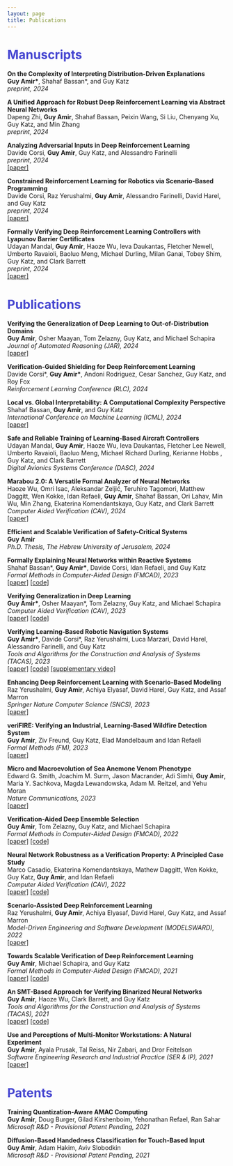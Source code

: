 ```yaml
---
layout: page
title: Publications
---
```


<h1 style="color:#4646D1"> <b> Manuscripts </b> </h1>



<p><strong>On the Complexity of Interpreting Distribution-Driven Explanations</strong><br />
<strong>Guy Amir*</strong>, Shahaf Bassan*, and Guy Katz<br />
<em>preprint, 2024</em>  <br /></p> 


<p><strong>A Unified Approach for Robust Deep Reinforcement Learning via Abstract Neural Networks</strong><br />
Dapeng Zhi, <strong>Guy Amir</strong>, Shahaf Bassan, Peixin Wang, Si Liu, Chenyang Xu, Guy Katz, and Min Zhang<br />
<em>preprint, 2024</em>  <br /></p> 


<p><strong>Analyzing Adversarial Inputs in Deep Reinforcement Learning</strong><br />
Davide Corsi, <strong>Guy Amir</strong>, Guy Katz, and Alessandro Farinelli<br />
<em>preprint, 2024</em>  <br />
<a href="https://arxiv.org/abs/2402.05284" target="_blank">[paper]</a> </p>


<p><strong>Constrained Reinforcement Learning for Robotics via Scenario-Based Programming</strong><br />
Davide Corsi, Raz Yerushalmi, <strong>Guy Amir</strong>, Alessandro Farinelli, David Harel, and Guy Katz<br />
<em>preprint, 2024</em>  <br />
<a href="https://arxiv.org/abs/2206.09603" target="_blank">[paper]</a> </p>


<p><strong>Formally Verifying Deep Reinforcement Learning Controllers with Lyapunov Barrier Certificates</strong><br />
Udayan Mandal, <strong>Guy Amir</strong>, Haoze Wu, Ieva Daukantas, Fletcher Newell, Umberto Ravaioli, Baoluo Meng, 
Michael Durling, Milan Ganai, Tobey Shim, Guy Katz, and Clark Barrett<br />
<em>preprint, 2024</em>  <br />
<a href="https://arxiv.org/abs/2405.14058" target="_blank">[paper]</a> </p>



<h1 style="color:#4646D1"> <b> Publications </b> </h1>

<p><strong>Verifying the Generalization of Deep Learning to Out-of-Distribution Domains</strong><br />
<strong>Guy Amir</strong>, Osher Maayan, Tom Zelazny, Guy Katz, and Michael Schapira<br />
<em>Journal of Automated Reasoning (JAR), 2024</em>  <br />
<a href="https://arxiv.org/abs/2406.02024" target="_blank">[paper]</a> </p>



<p><strong>Verification-Guided Shielding for Deep Reinforcement Learning</strong><br />
Davide Corsi*, <strong>Guy Amir*</strong>, Andoni Rodriguez, Cesar Sanchez, Guy Katz, and Roy Fox<br />
<em>Reinforcement Learning Conference (RLC), 2024</em>  <br /></p> 



<p><strong>Local vs. Global Interpretability: A Computational Complexity Perspective </strong><br />
Shahaf Bassan, <strong>Guy Amir</strong>, and Guy Katz<br />
<em>International Conference on Machine Learning (ICML), 2024</em>   <br />
<a href="https://arxiv.org/abs/2406.02981" target="_blank">[paper]</a> </p>



<p><strong>Safe and Reliable Training of Learning-Based Aircraft Controllers</strong><br />
Udayan Mandal, <strong>Guy Amir</strong>, Haoze Wu, Ieva Daukantas, Fletcher Lee Newell, 
Umberto Ravaioli, Baoluo Meng, Michael Richard Durling, Kerianne Hobbs , Guy Katz, and Clark Barrett<br />
<em>Digital Avionics Systems Conference (DASC), 2024</em>  <br /></p> 



<p><strong>Marabou 2.0: A Versatile Formal Analyzer of Neural Networks</strong><br />
Haoze Wu, Omri Isac, Aleksandar Zeljić, Teruhiro Tagomori, Matthew Daggitt, Wen Kokke, Idan Refaeli, <strong>Guy Amir</strong>, Shahaf Bassan, Ori Lahav, Min Wu, Min Zhang, Ekaterina Komendantskaya, Guy Katz, and Clark Barrett<br />
<em>Computer Aided Verification (CAV), 2024</em>  <br />
<a href="https://arxiv.org/abs/2401.14461" target="_blank">[paper]</a> </p>



<p><strong>Efficient and Scalable Verification of Safety-Critical Systems</strong><br />
<strong>Guy Amir</strong><br />
<em>Ph.D. Thesis, The Hebrew University of Jerusalem, 2024</em>  <br /></p> 

		
		
<p><strong>Formally Explaining Neural Networks within Reactive Systems</strong><br />
Shahaf Bassan*, <strong>Guy Amir*</strong>, Davide Corsi, Idan Refaeli, and Guy Katz<br />
<em>Formal Methods in Computer-Aided Design (FMCAD), 2023</em>    <br />
<a href="https://arxiv.org/abs/2308.00143" target="_blank">[paper]</a> <a href="https://zenodo.org/record/8197762" target="_blank">[code]</a></p>		


<p><strong>Verifying Generalization in Deep Learning</strong><br />
<strong>Guy Amir*</strong>, Osher Maayan*, Tom Zelazny, Guy Katz, and Michael Schapira<br />
<em>Computer Aided Verification (CAV), 2023</em>  <br />
<a href="https://arxiv.org/abs/2302.05745" target="_blank">[paper]</a> <a href="https://zenodo.org/record/7884514#.ZFAydHZBy3A" target="_blank">[code]</a></p>





<p><strong>Verifying Learning-Based Robotic Navigation Systems</strong><br />
<strong>Guy Amir*</strong>, Davide Corsi*, Raz Yerushalmi, Luca Marzari, David Harel, Alessandro Farinelli, and Guy Katz<br />
<em>Tools and Algorithms for the Construction and Analysis of Systems (TACAS), 2023</em>  <br />
<a href="https://arxiv.org/abs/2205.13536" target="_blank">[paper]</a> <a href="https://zenodo.org/record/7479970" target="_blank">[code]</a> <a href="https://youtu.be/QIZqOgxLkAE" target="_blank">[supplementary video]</a></p> 


<p><strong>Enhancing Deep Reinforcement Learning with Scenario-Based Modeling</strong><br />
Raz Yerushalmi, <strong>Guy Amir</strong>, Achiya Elyasaf, David Harel, Guy Katz, and Assaf Marron<br />
<em>Springer Nature Computer Science (SNCS), 2023</em>  <br />
<a href="https://link.springer.com/article/10.1007/s42979-022-01575-2" target="_blank">[paper]</a> </p>


<p><strong>veriFIRE: Verifying an Industrial, Learning-Based Wildfire Detection System</strong><br />
<strong>Guy Amir</strong>, Ziv Freund, Guy Katz, Elad Mandelbaum and Idan Refaeli<br />
<em>Formal Methods (FM), 2023</em>  <br />
<a href="https://arxiv.org/abs/2212.03287" target="_blank">[paper]</a> </p>


<p><strong>Micro and Macroevolution of Sea Anemone Venom Phenotype</strong><br />
Edward G. Smith, Joachim M. Surm, Jason Macrander, Adi Simhi, <strong>Guy Amir</strong>, Maria Y. Sachkova, Magda Lewandowska, Adam M. Reitzel, and Yehu Moran<br />
<em>Nature Communications, 2023</em>  <br />
<a href="https://www.nature.com/articles/s41467-023-35794-9" target="_blank">[paper]</a> </p>


<p><strong>Verification-Aided Deep Ensemble Selection</strong><br />
<strong>Guy Amir</strong>, Tom Zelazny, Guy Katz, and Michael Schapira<br />
<em>Formal Methods in Computer-Aided Design (FMCAD), 2022</em>  <br />
<a href="https://arxiv.org/abs/2202.03898" target="_blank">[paper]</a> <a href="https://zenodo.org/record/6557083#.YpPYnKhBxPY" target="_blank">[code]</a></p>



<p><strong>Neural Network Robustness as a Verification Property: A Principled Case Study</strong><br />
Marco Casadio, Ekaterina Komendantskaya, Mathew Daggitt, Wen Kokke, Guy Katz, <strong>Guy Amir</strong>, and Idan Refaeli<br />
<em>Computer Aided Verification (CAV), 2022</em>  <br />
<a href="https://arxiv.org/abs/2104.01396" target="_blank">[paper]</a> <a href="https://github.com/aisec-private/training-with-constraints" target="_blank">[code]</a></p>



<p><strong>Scenario-Assisted Deep Reinforcement Learning</strong><br />
Raz Yerushalmi, <strong>Guy Amir</strong>, Achiya Elyasaf, David Harel, Guy Katz, and Assaf Marron<br />
<em>Model-Driven Engineering and Software Development (MODELSWARD), 2022</em>  <br />
<a href="https://www.katz-lab.com/_files/ugd/e8497d_fce1c21cebb743959e1003c6c41eaab8.pdf" target="_blank">[paper]</a> </p>



<p><strong>Towards Scalable Verification of Deep Reinforcement Learning</strong><br />
<strong>Guy Amir</strong>, Michael Schapira, and Guy Katz<br />
<em>Formal Methods in Computer-Aided Design (FMCAD), 2021</em>  <br />
<a href="https://827193a1-9da3-43a4-95c8-2d597121b1ef.filesusr.com/ugd/e8497d_9815de1fd7894399836d28a30daa5369.pdf" target="_blank">[paper]</a> <a href="https://zenodo.org/record/4769612#.YpPUpahBxPY" target="_blank">[code]</a></p>



<p><strong>An SMT-Based Approach for Verifying Binarized Neural Networks</strong><br />
<strong>Guy Amir</strong>, Haoze Wu, Clark Barrett, and Guy Katz<br />
<em>Tools and Algorithms for the Construction and Analysis of Systems (TACAS), 2021</em>  <br />
<a href="https://827193a1-9da3-43a4-95c8-2d597121b1ef.filesusr.com/ugd/e8497d_33aa3f89cb494f25a06310e283435ff2.pdf" target="_blank">[paper]</a> <a href="https://drive.google.com/file/d/1Rg4HUoi29i8GLZl3vPDKv3a3Ihq4gEpG/view?usp=sharing" target="_blank">[code]</a></p>



<p><strong>Use and Perceptions of Multi-Monitor Workstations: A Natural Experiment</strong><br />
<strong>Guy Amir</strong>, Ayala Prusak, Tal Reiss, Nir Zabari, and Dror Feitelson<br />
<em>Software Engineering Research and Industrial Practice (SER & IP), 2021</em>  <br />
<a href="https://arxiv.org/pdf/2103.13198.pdf" target="_blank">[paper]</a> </p>

<h1 style="color:#4646D1"> <b> Patents </b> </h1>

<p><strong>Training Quantization-Aware AMAC Computing</strong><br />
<strong>Guy Amir</strong>, Doug Burger, Gilad Kirshenboim, Yehonathan Refael, Ran Sahar<br />
<em>Microsoft R&D - Provisional Patent Pending, 2021</em>


<p><strong>Diffusion-Based Handedness Classification for Touch-Based Input</strong><br />
<strong>Guy Amir</strong>, Adam Hakim, Aviv Slobodkin<br />
<em>Microsoft R&D - Provisional Patent Pending, 2021</em>

